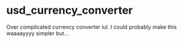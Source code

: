 # usd_currency_converter
Over complicated currency converter lul. I could probably make this waaaayyyy simpler but...
